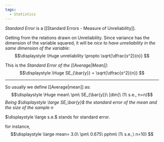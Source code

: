 ```yaml
---
tags:
  - Statistics
---
```

*Standard Error* is a [[Standard Errors - Measure of Unreliability]].

Getting from the relations drawn on Unreliability. Since variance has the dimension of the variable squared, it will be *nice to have unreliability in the same dimension of the variable*:
$$\displaystyle \Huge unreliability \propto \sqrt{\dfrac{s^2}{n}} $$

This is the *Standard Error of the [[Average|Mean]]*:
$$\displaystyle \Huge SE_{\bar{y}} = \sqrt{\dfrac{s^2}{n}} $$

---

So usually we define [[Average|mean]] as:
$$\displaystyle \Huge mean\ \pm\ SE_{\bar{y}}\ [dim]\ (1\ s.e., n=n)$$
*Being $\displaystyle \large SE_\bar{y}$ the standard error of the mean and the size of the sample n*

$\displaystyle \large s.e.$ stands for standard error.

for instance, 
$$\displaystyle \large mean= 3.0\ \pm\ 0.675\ pphm\ (1\ s.e.,\ n=10)  $$